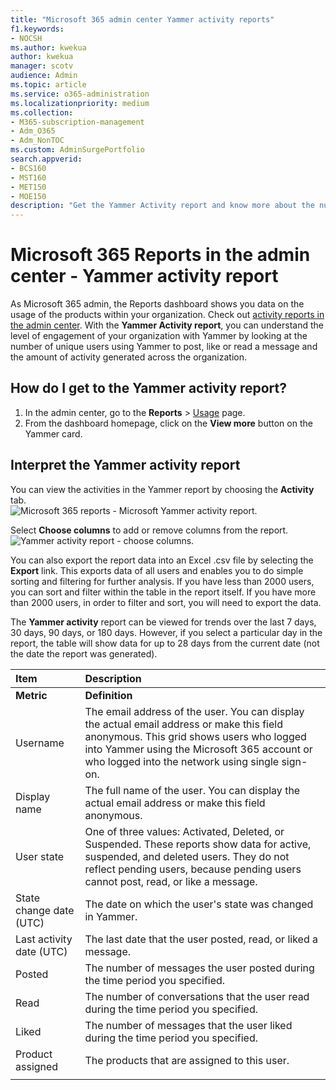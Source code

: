 ```yaml
---
title: "Microsoft 365 admin center Yammer activity reports"
f1.keywords:
- NOCSH
ms.author: kwekua
author: kwekua
manager: scotv
audience: Admin
ms.topic: article
ms.service: o365-administration
ms.localizationpriority: medium
ms.collection: 
- M365-subscription-management
- Adm_O365
- Adm_NonTOC
ms.custom: AdminSurgePortfolio
search.appverid:
- BCS160
- MST160
- MET150
- MOE150
description: "Get the Yammer Activity report and know more about the number of users using Yammer to post, like, or read a message."
---
```


# Microsoft 365 Reports in the admin center - Yammer activity report

As Microsoft 365 admin, the Reports dashboard shows you data on the usage of the products within your organization. Check out [activity reports in the admin center](activity-reports.md). With the **Yammer Activity report**, you can understand the level of engagement of your organization with Yammer by looking at the number of unique users using Yammer to post, like or read a message and the amount of activity generated across the organization. 
 
## How do I get to the Yammer activity report?

1. In the admin center, go to the **Reports** \> <a href="https://go.microsoft.com/fwlink/p/?linkid=2074756" target="_blank">Usage</a> page. 
2. From the dashboard homepage, click on the **View more** button on the Yammer card.

  
## Interpret the Yammer activity report

You can view the activities in the Yammer report by choosing the **Activity** tab.<br/>![Microsoft 365 reports - Microsoft Yammer activity report.](../../media/9b251183-c2b3-430c-ab2d-58bf11e7e3ae.png)

Select **Choose columns** to add or remove columns from the report.  <br/> ![Yammer activity report - choose columns.](../../media/7ef6351d-f7e9-4504-913d-2c2df9062bf6.png)

You can also export the report data into an Excel .csv file by selecting the **Export** link. This exports data of all users and enables you to do simple sorting and filtering for further analysis. If you have less than 2000 users, you can sort and filter within the table in the report itself. If you have more than 2000 users, in order to filter and sort, you will need to export the data. 

The **Yammer activity** report can be viewed for trends over the last 7 days, 30 days, 90 days, or 180 days. However, if you select a particular day in the report, the table will show data for up to 28 days from the current date (not the date the report was generated).
  
|Item|Description|
|:-----|:-----|
|**Metric**|**Definition**|
|Username  <br/> |The email address of the user. You can display the actual email address or make this field anonymous. This grid shows users who logged into Yammer using the Microsoft 365 account or who logged into the network using single sign-on. <br/> |
|Display name  <br/> |The full name of the user. You can display the actual email address or make this field anonymous.  <br/> |
|User state  <br/> |One of three values: Activated, Deleted, or Suspended. These reports show data for active, suspended, and deleted users. They do not reflect pending users, because pending users cannot post, read, or like a message.  <br/> |
|State change date (UTC)  <br/> |The date on which the user's state was changed in Yammer.  <br/> |
|Last activity date (UTC)  <br/> | The last date that the user posted, read, or liked a message.  <br/> |
|Posted  <br/> |The number of messages the user posted during the time period you specified. <br/>|
|Read  <br/> |The number of conversations that the user read during the time period you specified.  <br/> |
|Liked  <br/> |The number of messages that the user liked during the time period you specified.  <br/>|
|Product assigned  <br/> |The products that are assigned to this user.|
|||
